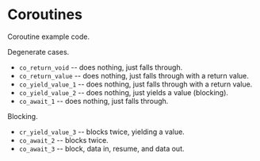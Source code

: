 # Coroutines
Coroutine example code.

Degenerate cases.
* `co_return_void` -- does nothing, just falls through.
* `co_return_value` -- does nothing, just falls through with a return value.
* `co_yield_value_1` -- does nothing, just falls through with a return value.
* `co_yield_value_2` -- does nothing, just yields a value (blocking).
* `co_await_1` -- does nothing, just falls through.

Blocking.
* `cr_yield_value_3` -- blocks twice, yielding a value.
* `co_await_2` -- blocks twice.
* `co_await_3` -- block, data in, resume, and data out.
